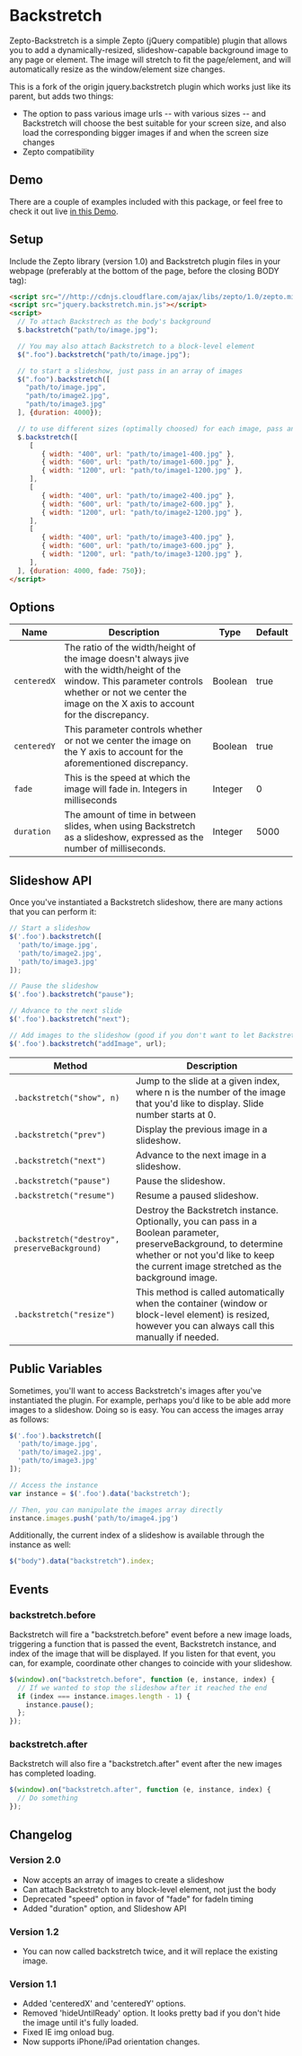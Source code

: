 # Backstretch

Zepto-Backstretch is a simple Zepto (jQuery compatible) plugin that allows you to add a dynamically-resized, slideshow-capable background image to any page or element. The image will stretch to fit the page/element, and will automatically resize as the window/element size changes.

This is a fork of the origin jquery.backstretch plugin which works just like its parent, but adds two things:

* The option to pass various image urls -- with various sizes -- and Backstretch will choose the best suitable for your screen size, and also load the corresponding bigger images if and when the screen size changes
* Zepto compatibility

## Demo

There are a couple of examples included with this package, or feel free to check it out live [in this Demo](http://srobbin.com/jquery-plugins/backstretch/).

## Setup

Include the Zepto library (version 1.0) and Backstretch plugin files in your webpage (preferably at the bottom of the page, before the closing BODY tag):

```html
<script src="//http://cdnjs.cloudflare.com/ajax/libs/zepto/1.0/zepto.min.js"></script>
<script src="jquery.backstretch.min.js"></script>
<script>
  // To attach Backstrech as the body's background
  $.backstretch("path/to/image.jpg");

  // You may also attach Backstretch to a block-level element
  $(".foo").backstretch("path/to/image.jpg");

  // to start a slideshow, just pass in an array of images
  $(".foo").backstretch([
    "path/to/image.jpg",
    "path/to/image2.jpg",
    "path/to/image3.jpg"    
  ], {duration: 4000});

  // to use different sizes (optimally choosed) for each image, pass an array of objects
  $.backstretch([ 
     [ 
        { width: "400", url: "path/to/image1-400.jpg" }, 
        { width: "600", url: "path/to/image1-600.jpg" }, 
        { width: "1200", url: "path/to/image1-1200.jpg" }, 
     ], 
     [ 
        { width: "400", url: "path/to/image2-400.jpg" }, 
        { width: "600", url: "path/to/image2-600.jpg" }, 
        { width: "1200", url: "path/to/image2-1200.jpg" }, 
     ], 
     [ 
        { width: "400", url: "path/to/image3-400.jpg" }, 
        { width: "600", url: "path/to/image3-600.jpg" }, 
        { width: "1200", url: "path/to/image3-1200.jpg" }, 
     ], 
  ], {duration: 4000, fade: 750}); 
</script>
```

## Options

| Name | Description | Type | Default |
|------|-------------|------|---------|
| `centeredX` | The ratio of the width/height of the image doesn't always jive with the width/height of the window. This parameter controls whether or not we center the image on the X axis to account for the discrepancy. | Boolean | true |
| `centeredY` | This parameter controls whether or not we center the image on the Y axis to account for the aforementioned discrepancy. | Boolean | true |
| `fade` | This is the speed at which the image will fade in. Integers in milliseconds | Integer | 0 |
| `duration` | The amount of time in between slides, when using Backstretch as a slideshow, expressed as the number of milliseconds. | Integer | 5000 |

## Slideshow API

Once you've instantiated a Backstretch slideshow, there are many actions that you can perform it:

```javascript
// Start a slideshow
$('.foo').backstretch([
  'path/to/image.jpg',
  'path/to/image2.jpg',
  'path/to/image3.jpg'
]);

// Pause the slideshow
$('.foo').backstretch("pause");

// Advance to the next slide
$('.foo').backstretch("next");

// Add images to the slideshow (good if you don't want to let Backstretch load everything from the start, which slows things)
$('.foo').backstretch("addImage", url);

```

| Method | Description |
|------|-------------|
| `.backstretch("show", n)` | Jump to the slide at a given index, where n is the number of the image that you'd like to display. Slide number starts at 0. |
| `.backstretch("prev")` | Display the previous image in a slideshow. |
| `.backstretch("next")` | Advance to the next image in a slideshow. |
| `.backstretch("pause")` | Pause the slideshow. |
| `.backstretch("resume")` | Resume a paused slideshow. |
| `.backstretch("destroy", preserveBackground)` | Destroy the Backstretch instance. Optionally, you can pass in a Boolean parameter, preserveBackground, to determine whether or not you'd like to keep the current image stretched as the background image. |
| `.backstretch("resize")` | This method is called automatically when the container (window or block-level element) is resized, however you can always call this manually if needed. |

## Public Variables

Sometimes, you'll want to access Backstretch's images after you've instantiated the plugin. For example, perhaps you'd like to be able add more images to a slideshow. Doing so is easy. You can access the images array as follows:

```javascript
$('.foo').backstretch([
  'path/to/image.jpg',
  'path/to/image2.jpg',
  'path/to/image3.jpg'
]);

// Access the instance
var instance = $('.foo').data('backstretch');

// Then, you can manipulate the images array directly
instance.images.push('path/to/image4.jpg')
```

Additionally, the current index of a slideshow is available through the instance as well:

```javascript
$("body").data("backstretch").index;
```

## Events

### backstretch.before

Backstretch will fire a "backstretch.before" event before a new image loads, triggering a function that is passed the event, Backstretch instance, and index of the image that will be displayed. If you listen for that event, you can, for example, coordinate other changes to coincide with your slideshow.

```javascript
$(window).on("backstretch.before", function (e, instance, index) {
  // If we wanted to stop the slideshow after it reached the end
  if (index === instance.images.length - 1) {
    instance.pause();
  };
});
```

### backstretch.after

Backstretch will also fire a "backstretch.after" event after the new images has completed loading.

```javascript
$(window).on("backstretch.after", function (e, instance, index) {
  // Do something
});
```

## Changelog

### Version 2.0

* Now accepts an array of images to create a slideshow
* Can attach Backstretch to any block-level element, not just the body
* Deprecated "speed" option in favor of "fade" for fadeIn timing
* Added "duration" option, and Slideshow API

### Version 1.2

* You can now called backstretch twice, and it will replace the existing image.

### Version 1.1

* Added 'centeredX' and 'centeredY' options.
* Removed 'hideUntilReady' option. It looks pretty bad if you don't hide the image until it's fully loaded.
* Fixed IE img onload bug.
* Now supports iPhone/iPad orientation changes.
